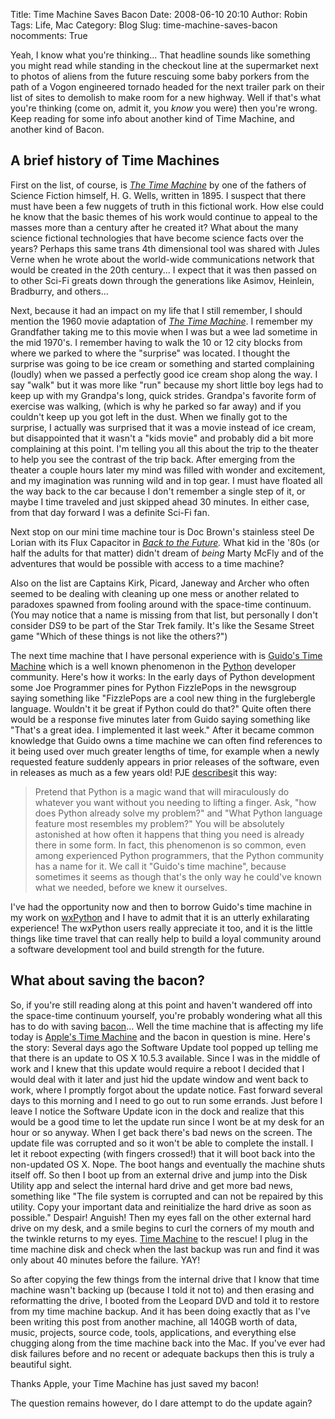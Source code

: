 Title: Time Machine Saves Bacon
Date: 2008-06-10 20:10
Author: Robin
Tags: Life, Mac
Category: Blog
Slug: time-machine-saves-bacon
nocomments: True

Yeah, I know what you're thinking... That headline sounds like something
you might read while standing in the checkout line at the supermarket
next to photos of aliens from the future rescuing some baby porkers from
the path of a Vogon engineered tornado headed for the next trailer park
on their list of sites to demolish to make room for a new highway. Well
if that's what you're thinking (come on, admit it, you *know* you were)
then you're wrong. Keep reading for some info about another kind of Time
Machine, and another kind of Bacon.

<!-- TEASER_END -->

## A brief history of Time Machines

First on the list, of course, is [*The Time
Machine*](http://en.wikipedia.org/wiki/The_Time_Machine) by one of the
fathers of Science Fiction himself, H. G. Wells, written in 1895. I
suspect that there must have been a few nuggets of truth in this
fictional work. How else could he know that the basic themes of his work
would continue to appeal to the masses more than a century after he
created it? What about the many science fictional technologies that have
become science facts over the years? Perhaps this same trans 4th
dimensional tool was shared with Jules Verne when he wrote about the
world-wide communications network that would be created in the 20th
century... I expect that it was then passed on to other Sci-Fi greats
down through the generations like Asimov, Heinlein, Bradburry, and
others...

Next, because it had an impact on my life that I still remember, I
should mention the 1960 movie adaptation of [*The Time
Machine*](http://en.wikipedia.org/wiki/The_Time_Machine_%281960_film%29).
I remember my Grandfather taking me to this movie when I was but a wee
lad sometime in the mid 1970's. I remember having to walk the 10 or 12
city blocks from where we parked to where the "surprise" was located. I
thought the surprise was going to be ice cream or something and started
complaining (loudly) when we passed a perfectly good ice cream shop
along the way. I say "walk" but it was more like "run" because my short
little boy legs had to keep up with my Grandpa's long, quick strides.
Grandpa's favorite form of exercise was walking, (which is why he parked
so far away) and if you couldn't keep up you got left in the dust. When
we finally got to the surprise, I actually was surprised that it was a
movie instead of ice cream, but disappointed that it wasn't a "kids
movie" and probably did a bit more complaining at this point. I'm
telling you all this about the trip to the theater to help you see the
contrast of the trip back. After emerging from the theater a couple
hours later my mind was filled with wonder and excitement, and my
imagination was running wild and in top gear. I must have floated all
the way back to the car because I don't remember a single step of it, or
maybe I time traveled and just skipped ahead 30 minutes. In either case,
from that day forward I was a definite Sci-Fi fan.

Next stop on our mini time machine tour is Doc Brown's stainless steel
De Lorian with its Flux Capacitor in [*Back to the
Future*](http://en.wikipedia.org/wiki/Back_to_the_Future)*.* What kid in
the '80s (or half the adults for that matter) didn't dream of *being*
Marty McFly and of the adventures that would be possible with access to
a time machine?

Also on the list are Captains Kirk, Picard, Janeway and Archer who often
seemed to be dealing with cleaning up one mess or another related to
paradoxes spawned from fooling around with the space-time continuum.
(You may notice that a name is missing from that list, but personally I
don't consider DS9 to be part of the Star Trek family. It's like the
Sesame Street game "Which of these things is not like the others?")

The next time machine that I have personal experience with is [Guido's
Time Machine](http://catb.org/esr/jargon/html/G/Guido.html) which is a
well known phenomenon in the [Python](http://python.org/) developer
community. Here's how it works: In the early days of Python development
some Joe Programmer pines for Python FizzlePops in the newsgroup saying
something like "FizzlePops are a cool new thing in the furglebergle
language. Wouldn't it be great if Python could do that?" Quite often
there would be a response five minutes later from Guido saying something
like "That's a great idea. I implemented it last week." After it became
common knowledge that Guido owns a time machine we can often find
references to it being used over much greater lengths of time, for
example when a newly requested feature suddenly appears in prior
releases of the software, even in releases as much as a few years old!
PJE [describes](http://dirtsimple.org/2004/12/python-is-not-java.html)it
this way:

> Pretend that Python is a magic wand that will miraculously do whatever
> you want without you needing to lifting a finger. Ask, "how does
> Python already solve my problem?" and "What Python language feature
> most resembles my problem?" You will be absolutely astonished at how
> often it happens that thing you need is already there in some form. In
> fact, this phenomenon is so common, even among experienced Python
> programmers, that the Python community has a name for it. We call it
> "Guido's time machine", because sometimes it seems as though that's
> the only way he could've known what we needed, before we knew it
> ourselves.

I've had the opportunity now and then to borrow Guido's time machine in
my work on [wxPython](http://wxPython.org/) and I have to admit that it
is an utterly exhilarating experience! The wxPython users really
appreciate it too, and it is the little things like time travel that can
really help to build a loyal community around a software development
tool and build strength for the future.

## What about saving the bacon?

So, if you're still reading along at this point and haven't wandered off
into the space-time continuum yourself, you're probably wondering what
all this has to do with saving
[bacon](/images/2008/06/bacon.wav "bacon.wav")...
Well the time machine that is affecting my life today is [Apple's Time
Machine](http://www.apple.com/macosx/features/timemachine.html) and the
bacon in question is mine. Here's the story: Several days ago the
Software Update tool popped up telling me that there is an update to OS
X 10.5.3 available. Since I was in the middle of work and I knew that
this update would require a reboot I decided that I would deal with it
later and just hid the update window and went back to work, where I
promptly forgot about the update notice. Fast forward several days to
this morning and I need to go out to run some errands. Just before I
leave I notice the Software Update icon in the dock and realize that
this would be a good time to let the update run since I wont be at my
desk for an hour or so anyway. When I get back there's bad news on the
screen. The update file was corrupted and so it won't be able to
complete the install. I let it reboot expecting (with fingers crossed!)
that it will boot back into the non-updated OS X. Nope. The boot hangs
and eventually the machine shuts itself off. So then I boot up from an
external drive and jump into the Disk Utility app and select the
internal hard drive and get more bad news, something like "The file
system is corrupted and can not be repaired by this utility. Copy your
important data and reinitialize the hard drive as soon as possible."
Despair! Anguish! Then my eyes fall on the other external hard drive on
my desk, and a smile begins to curl the corners of my mouth and the
twinkle returns to my eyes. [Time
Machine](http://www.apple.com/macosx/features/timemachine.html) to the
rescue! I plug in the time machine disk and check when the last backup
was run and find it was only about 40 minutes before the failure. YAY!

So after copying the few things from the internal drive that I know that
time machine wasn't backing up (because I told it not to) and then
erasing and reformatting the drive, I booted from the Leopard DVD and
told it to restore from my time machine backup. And it has been doing
exactly that as I've been writing this post from another machine, all
140GB worth of data, music, projects, source code, tools, applications,
and everything else chugging along from the time machine back into the
Mac. If you've ever had disk failures before and no recent or adequate
backups then this is truly a beautiful sight.

Thanks Apple, your Time Machine has just saved my bacon!

The question remains however, do I dare attempt to do the update again?

